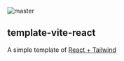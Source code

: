 ![master](https://github.com/souzaramon/template-vite-react/actions/workflows/cd.yml/badge.svg)

## template-vite-react
A simple template of [React + Tailwind](https://souzaramon.github.io/template-vite-react/)
